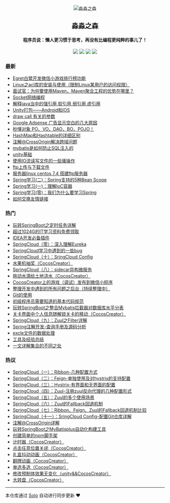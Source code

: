 <p align="center"><img alt="淼淼之森" src="https://www.mmzsblog.cn/images/mmzsit.png"></p><h2 align="center">
淼淼之森
</h2>

<h4 align="center">程序员说：懒人更习惯于思考，再没有比编程更纯粹的事儿了！</h4>
<p align="center"><a title="淼淼之森" target="_blank" href="https://github.com/mmzsblog/solo-blog"><img src="https://img.shields.io/github/last-commit/mmzsblog/solo-blog.svg?style=flat-square&color=FF9900"></a>
<a title="GitHub repo size in bytes" target="_blank" href="https://github.com/mmzsblog/solo-blog"><img src="https://img.shields.io/github/repo-size/mmzsblog/solo-blog.svg?style=flat-square"></a>
<a title="Solo Version" target="_blank" href="https://github.com/b3log/solo/releases"><img src="https://img.shields.io/badge/solo-3.6.3-f1e05a.svg?style=flat-square&color=blueviolet"></a>
<a title="Hits" target="_blank" href="https://github.com/b3log/hits"><img src="https://hits.b3log.org/mmzsblog/solo-blog.svg"></a></p>

### 最新

* [Egret白鹭开发微信小游戏排行榜功能](https://www.mmzsblog.cn/articles/2019/09/10/1568118032212.html)
* [Linux之acl库的安装与使用（限制Linux某用户的访问权限）](https://www.mmzsblog.cn/articles/2019/09/09/1568009115960.html)
* [面试官：为何要使用Maven，Maven聚合工程的优势在哪里？](https://www.mmzsblog.cn/articles/2019/09/03/1567489038420.html)
* [Socket网络编程](https://www.mmzsblog.cn/articles/2019/09/02/1567431601698.html)
* [解释java当中的强引用,软引用,弱引用,虚引用](https://www.mmzsblog.cn/articles/2019/09/02/1567408607686.html)
* [Unity打包——Android和IOS](https://www.mmzsblog.cn/articles/2019/08/30/1567173660972.html)
* [draw call 有关的参数](https://www.mmzsblog.cn/articles/2019/08/29/1567085834529.html)
* [Google Adsense 广告显示空白的几大原因](https://www.mmzsblog.cn/articles/2019/08/29/1567044999362.html)
* [秒懂对象 PO、VO、DAO、BO、POJO！](https://www.mmzsblog.cn/articles/2019/08/28/1566974052811.html)
* [HashMap和Hashtable的详细区别](https://www.mmzsblog.cn/articles/2019/08/27/1566889820592.html)
* [注解@CrossOrigin解决跨域问题](https://www.mmzsblog.cn/articles/2019/08/23/1566526598886.html)
* [mybatis是如何防止SQL注入的](https://www.mmzsblog.cn/articles/2019/08/22/1566442338175.html)
* [unity基础](https://www.mmzsblog.cn/articles/2019/08/21/1566382177030.html)
* [使用IO流读写文件的一些骚操作](https://www.mmzsblog.cn/articles/2019/08/20/1566309336375.html)
* [ftp上传与下载文件](https://www.mmzsblog.cn/articles/2019/08/20/1566309291864.html)
* [服务器linux centos 7.4 搭建ftp服务器](https://www.mmzsblog.cn/articles/2019/08/20/1566309142008.html)
* [Spring学习(二)：Spring支持的5种Bean Scope](https://www.mmzsblog.cn/articles/2019/08/19/1566204401814.html)
* [Spring学习(一)：理解IoC容器](https://www.mmzsblog.cn/articles/2019/08/19/1566204269196.html)
* [Spring学习(零)：我们为什么要学习Spring](https://www.mmzsblog.cn/articles/2019/08/19/1566204001282.html)
* [如何交换友情链接](https://www.mmzsblog.cn/articles/2019/08/19/1566201476640.html)

### 热门

* [玩转SpringBoot之定时任务详解](https://www.mmzsblog.cn/articles/2019/08/08/1565247960802.html)
* [超过1024G的IT学习资料免费领取](https://www.mmzsblog.cn/articles/2019/08/07/1565164056809.html)
* [IDEA开发必备插件](https://www.mmzsblog.cn/articles/2019/08/05/1564991559394.html)
* [SpringCloud（零）：深入理解Eureka](https://www.mmzsblog.cn/articles/2019/08/06/1565077729804.html)
* [SpringCloud学习中遇到的一些bug](https://www.mmzsblog.cn/articles/2019/08/06/1565078225369.html)
* [SpringCloud（十）：SringCloud Config](https://www.mmzsblog.cn/articles/2019/08/06/1565078155409.html)
* [水果机抽奖（CocosCreator）](https://www.mmzsblog.cn/articles/2019/08/09/1565361048793.html)
* [SpringCloud（八）：sidecar异构微服务](https://www.mmzsblog.cn/articles/2019/08/06/1565078073512.html)
* [拖动水滴给土地浇水（CocosCreator）](https://www.mmzsblog.cn/articles/2019/08/09/1565360848369.html)
* [CocosCreator上的游戏（调试）发布到微信小程序](https://www.mmzsblog.cn/articles/2019/08/09/1565362167324.html)
* [整理开发中遇到的所有问题之后台（持续整理中）](https://www.mmzsblog.cn/articles/2019/08/08/1565256407388.html)
* [Git的使用](https://www.mmzsblog.cn/articles/2019/08/05/1564991521185.html)
* [初级程序员需要知道的基本代码规范](https://www.mmzsblog.cn/articles/2019/08/08/1565255455760.html)
* [玩转SpringBoot之整合Mybatis拦截器对数据库水平分表](https://www.mmzsblog.cn/articles/2019/08/08/1565249428372.html)
* [关卡界面中个人信息随解锁关卡的移动（CocosCreator）](https://www.mmzsblog.cn/articles/2019/08/09/1565361531860.html)
* [SpringCloud（九）：Zuul之Filter详解](https://www.mmzsblog.cn/articles/2019/08/06/1565078123439.html)
* [Spring注解开发-查询手册及源码分析](https://www.mmzsblog.cn/articles/2019/08/07/1565162136695.html)
* [excle文件的数据处理](https://www.mmzsblog.cn/articles/2019/08/06/1565077029866.html)
* [工具及经验总结](https://www.mmzsblog.cn/articles/2019/08/07/1565161662449.html)
* [一文详解集合的不同之处 ](https://www.mmzsblog.cn/articles/2019/08/08/1565255569239.html)

### 热议

* [SpringCloud（一）：Ribbon-几种配置方式](https://www.mmzsblog.cn/articles/2019/08/06/1565077811130.html)
* [SpringCloud（二）：Feign-单独使用及对hystrix的支持配置](https://www.mmzsblog.cn/articles/2019/08/06/1565077848633.html)
* [SpringCloud（三）：Hystrix-有界面和无界面的配置](https://www.mmzsblog.cn/articles/2019/08/06/1565077872515.html)
* [SpringCloud（四）：Zuul-注册zuul反向代理的几种配置形式](https://www.mmzsblog.cn/articles/2019/08/06/1565077904571.html)
* [SpringCloud（五）：Zuul的多个使用场景](https://www.mmzsblog.cn/articles/2019/08/06/1565077978928.html)
* [SpringCloud（六）：Zuul的Fallback回退机制](https://www.mmzsblog.cn/articles/2019/08/06/1565078012628.html)
* [SpringCloud（七）：Ribbon、Feign、Zuul的Fallback回退机制比较](https://www.mmzsblog.cn/articles/2019/08/06/1565078043815.html)
* [SpringCloud（十一）：SringCloud Config-配置Git仓库详解](https://www.mmzsblog.cn/articles/2019/08/06/1565078182745.html)
* [注解@CrossOrigin详解](https://www.mmzsblog.cn/articles/2019/08/08/1565236280771.html)
* [玩转SpringBoot之MyBatisplus自动化构建工具](https://www.mmzsblog.cn/articles/2019/08/08/1565236458796.html)
* [创建简单的npm脚手架](https://www.mmzsblog.cn/articles/2019/08/08/1565255500726.html)
* [计时器（CocosCreator）](https://www.mmzsblog.cn/articles/2019/08/09/1565343164154.html)
* [点击任意位置关闭（CocosCreator）](https://www.mmzsblog.cn/articles/2019/08/09/1565360209287.html)
* [礼盒抖动动画（CocosCreator）](https://www.mmzsblog.cn/articles/2019/08/09/1565360457756.html)
* [翻牌动画（CocosCreator）](https://www.mmzsblog.cn/articles/2019/08/09/1565360665278.html)
* [单选多选（CocosCreator）](https://www.mmzsblog.cn/articles/2019/08/09/1565361192016.html)
* [修改预制体效果无变化（unity&&CocosCreator）](https://www.mmzsblog.cn/articles/2019/08/09/1565361694233.html)
* [大转盘（CocosCreator）](https://www.mmzsblog.cn/articles/2019/08/09/1565361901961.html)

---

本仓库通过 [Solo](https://github.com/b3log/solo) 自动进行同步更新 ❤️ 